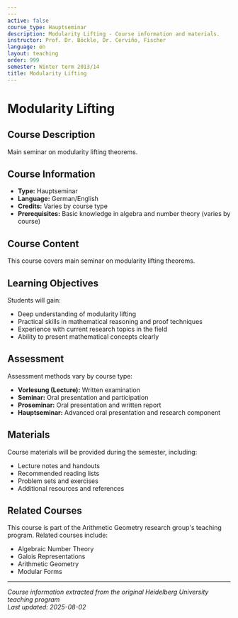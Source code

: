 ```yaml
---
---
active: false
course_type: Hauptseminar
description: Modularity Lifting - Course information and materials.
instructor: Prof. Dr. Böckle, Dr. Cerviño, Fischer
language: en
layout: teaching
order: 999
semester: Winter term 2013/14
title: Modularity Lifting
---
```



# Modularity Lifting

## Course Description 

Main seminar on modularity lifting theorems.

## Course Information 

- **Type:** Hauptseminar
- **Language:** German/English
- **Credits:** Varies by course type
- **Prerequisites:** Basic knowledge in algebra and number theory (varies by course)

## Course Content 

This course covers main seminar on modularity lifting theorems.

## Learning Objectives 

Students will gain:
- Deep understanding of modularity lifting
- Practical skills in mathematical reasoning and proof techniques
- Experience with current research topics in the field
- Ability to present mathematical concepts clearly

## Assessment 

Assessment methods vary by course type:
- **Vorlesung (Lecture):** Written examination
- **Seminar:** Oral presentation and participation
- **Proseminar:** Oral presentation and written report
- **Hauptseminar:** Advanced oral presentation and research component

## Materials 

Course materials will be provided during the semester, including:
- Lecture notes and handouts
- Recommended reading lists
- Problem sets and exercises
- Additional resources and references

## Related Courses 

This course is part of the Arithmetic Geometry research group's teaching program. Related courses include:
- Algebraic Number Theory
- Galois Representations
- Arithmetic Geometry
- Modular Forms

---

*Course information extracted from the original Heidelberg University teaching program*  
*Last updated: 2025-08-02*